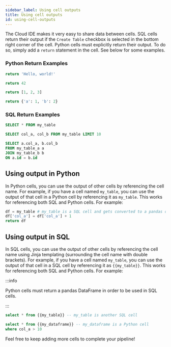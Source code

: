 ```yaml
---
sidebar_label: Using cell outputs
title: Using cell outputs
id: using-cell-outputs
---
```


The Cloud IDE makes it very easy to share data between cells. SQL cells return their output if the `Create Table` checkbox is selected in the bottom right corner of the cell. Python cells must explicitly return their output. To do so, simply add a `return` statement in the cell. See below for some examples.

### Python Return Examples

```python
return 'Hello, world!'
```

```python
return 42
```

```python
return [1, 2, 3]
```

```python
return {'a': 1, 'b': 2}
```

### SQL Return Examples

```sql
SELECT * FROM my_table
```

```sql
SELECT col_a, col_b FROM my_table LIMIT 10
```

```sql
SELECT a.col_a, b.col_b
FROM my_table_a a
JOIN my_table_b b
ON a.id = b.id
```

## Using output in Python

In Python cells, you can use the output of other cells by referencing the cell name. For example, if you have a cell named `my_table`, you can use the output of that cell in a Python cell by referencing it as `my_table`. This works for referencing both SQL and Python cells. For example:

```python
df = my_table # my_table is a SQL cell and gets converted to a pandas dataframe by default
df['col_a'] = df['col_a'] + 1
return df
```

## Using output in SQL

In SQL cells, you can use the output of other cells by referencing the cell name using Jinja templating (surrounding the cell name with double brackets). For example, if you have a cell named `my_table`, you can use the output of that cell in a SQL cell by referencing it as `{{my_table}}`. This works for referencing both SQL and Python cells. For example:

:::info

Python cells must return a pandas DataFrame in order to be used in SQL cells.

:::

```sql
select * from {{my_table}} -- my_table is another SQL cell
```

```sql
select * from {{my_dataframe}} -- my_dataframe is a Python cell
where col_a > 10
```

Feel free to keep adding more cells to complete your pipeline!

